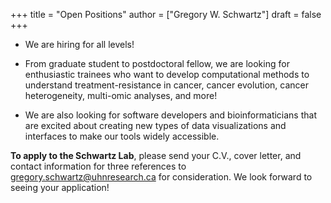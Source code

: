 +++
title = "Open Positions"
author = ["Gregory W. Schwartz"]
draft = false
+++

-   We are hiring for all levels!

-   From graduate student to postdoctoral fellow, we are looking for enthusiastic
    trainees who want to develop computational methods to understand
    treatment-resistance in cancer, cancer evolution, cancer heterogeneity,
    multi-omic analyses, and more!

-   We are also looking for software developers and bioinformaticians that are
    excited about creating new types of data visualizations and interfaces to make
    our tools widely accessible.

**To apply to the Schwartz Lab**, please send your C.V., cover letter, and contact
information for three references to [gregory.schwartz@uhnresearch.ca](mailto:gregory.schwartz@uhnresearch.ca) for
consideration. We look forward to seeing your application!

<br></br>
